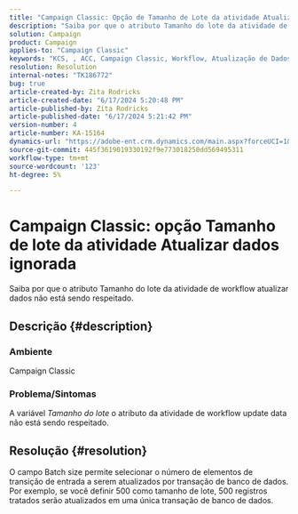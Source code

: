 ```yaml
---
title: "Campaign Classic: Opção de Tamanho de Lote da atividade Atualizar Dados ignorada"
description: "Saiba por que o atributo Tamanho do lote da atividade de workflow atualizar dados não está sendo respeitado."
solution: Campaign
product: Campaign
applies-to: "Campaign Classic"
keywords: "KCS, , ACC, Campaign Classic, Workflow, Atualização de Dados, Tamanho do Lote"
resolution: Resolution
internal-notes: "TK186772"
bug: true
article-created-by: Zita Rodricks
article-created-date: "6/17/2024 5:20:48 PM"
article-published-by: Zita Rodricks
article-published-date: "6/17/2024 5:21:42 PM"
version-number: 4
article-number: KA-15164
dynamics-url: "https://adobe-ent.crm.dynamics.com/main.aspx?forceUCI=1&pagetype=entityrecord&etn=knowledgearticle&id=68a67eee-cd2c-ef11-840a-002248084fbb"
source-git-commit: 445f3619019330192f9e773018250dd569495311
workflow-type: tm+mt
source-wordcount: '123'
ht-degree: 5%

---
```


# Campaign Classic: opção Tamanho de lote da atividade Atualizar dados ignorada


Saiba por que o atributo Tamanho do lote da atividade de workflow atualizar dados não está sendo respeitado.

## Descrição {#description}


### <b>Ambiente</b>

Campaign Classic



### <b>Problema/Sintomas</b>

A variável *Tamanho do lote* o atributo da atividade de workflow update data não está sendo respeitado.




## Resolução {#resolution}


O campo Batch size permite selecionar o número de elementos de transição de entrada a serem atualizados por transação de banco de dados. Por exemplo, se você definir 500 como tamanho de lote, 500 registros tratados serão atualizados em uma única transação de banco de dados.


